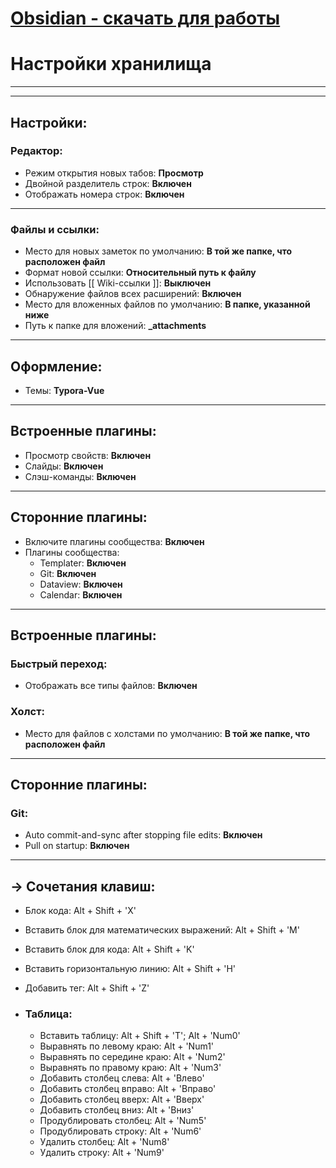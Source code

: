 # [Obsidian - скачать для работы](https://obsidian.md/)
# Настройки хранилища

<hr><hr>

## Настройки:

### Редактор:

- Режим открытия новых табов: **Просмотр**
- Двойной разделитель строк: **Включен**
- Отображать номера строк:  **Включен**  

<hr>

### Файлы и ссылки:

- Место для новых заметок по умолчанию: **В той же папке, что расположен файл**
- Формат новой ссылки: **Относительный путь к файлу**
- Использовать \[\[ Wiki-ссылки \]\]: **Выключен** 
- Обнаружение файлов всех расширений: **Включен** 
- Место для вложенных файлов по умолчанию: **В папке, указанной ниже**
- Путь к папке для вложений: **_attachments**

<hr>

## Оформление:

- Темы: **Typora-Vue**

<hr>

## Встроенные плагины:

- Просмотр свойств:  **Включен** 
- Слайды: **Включен** 
- Слэш-команды: **Включен** 

<hr>

## Сторонние плагины:

- Включите плагины сообщества: **Включен** 
- Плагины сообщества:
  - Templater: **Включен** 
  - Git: **Включен** 
  - Dataview: **Включен** 
  - Calendar: **Включен** 

<hr>

## Встроенные плагины:

### Быстрый переход:

- Отображать все типы файлов: **Включен** 

### Холст:

- Место для файлов с холстами по умолчанию: **В той же папке, что расположен файл**

<hr>

## Сторонние плагины:

### Git:

- Auto commit-and-sync after stopping file edits: **Включен** 
- Pull on startup: **Включен**

<hr>

## -> Сочетания клавиш:

- Блок кода: Alt + Shift +  'X'

- Вставить блок для математических выражений: Alt + Shift +  'M'

-  Вставить блок для кода: Alt + Shift + 'K'

- Вставить горизонтальную линию: Alt + Shift + 'H'

- Добавить тег: Alt + Shift + 'Z'

- ### Таблица:

  - Вставить таблицу: Alt + Shift + 'T'; Alt + 'Num0'
  - Выравнять по левому краю: Alt + 'Num1'
  - Выравнять по середине краю: Alt + 'Num2'
  - Выравнять по правому краю: Alt + 'Num3'
  - Добавить столбец слева: Alt + 'Влево'
  - Добавить столбец вправо: Alt + 'Вправо'
  - Добавить столбец вверх: Alt + 'Вверх'
  - Добавить столбец вниз: Alt + 'Вниз'
  - Продублировать столбец: Alt + 'Num5'
  - Продублировать строку: Alt + 'Num6'
  - Удалить столбец: Alt + 'Num8'
  - Удалить строку: Alt + 'Num9'



